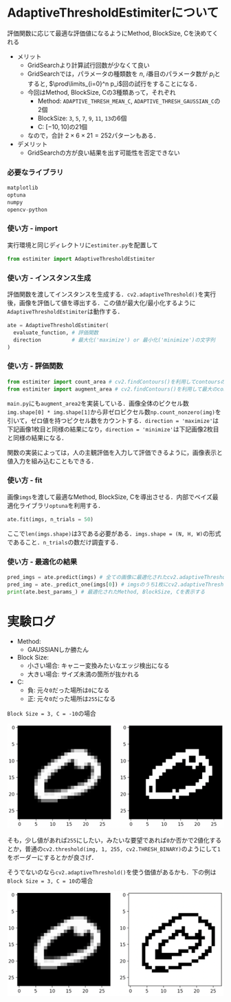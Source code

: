 # AdaptiveThresholdEstimiterについて

評価関数に応じて最適な評価値になるようにMethod, BlockSize, Cを決めてくれる

* メリット
  * GridSearchより計算試行回数が少なくて良い
  * GridSearchでは，パラメータの種類数を $n$, $i$番目のパラメータ数が $p_i$とすると, $\prod\limits_{i=0}^n p_i$回の試行をすることになる．
  * 今回はMethod, BlockSize, Cの3種類あって，それぞれ
    * Method: `ADAPTIVE_THRESH_MEAN_C`, `ADAPTIVE_THRESH_GAUSSIAN_C`の2個
    * BlockSize: `3`, `5`, `7`, `9`, `11`, `13`の6個
    * C: $[-10, 10]$の21個
  * なので，合計 $2 \times 6 \times 21 = 252$パターンもある．
* デメリット
  * GridSearchの方が良い結果を出す可能性を否定できない

### 必要なライブラリ

```python
matplotlib
optuna
numpy
opencv-python
```

### 使い方 - import

実行環境と同じディレクトリに`estimiter.py`を配置して

```python
from estimiter import AdaptiveThresholdEstimiter
```

### 使い方 - インスタンス生成

評価関数を渡してインスタンスを生成する．`cv2.adaptiveThreshold()`を実行後，画像を評価して値を導出する．この値が最大化/最小化するように`AdaptiveThresholdEstimiter`は動作する．

```python
ate = AdaptiveThresholdEstimiter(
  evaluate_function, # 評価関数
  direction          # 最大化('maximize') or 最小化('minimize')の文字列
)
```

### 使い方 - 評価関数

```python
from estimiter import count_area # cv2.findContours()を利用してcontoursの個数が小さくなるようにする(direction = 'minimize'にする)
from estimiter import augment_area # cv2.findContours()を利用して最大のcontoursの面積を大きくする(direction = 'maximize'にする)
```

`main.py`にも`augment_area2`を実装している．画像全体のピクセル数`img.shape[0] * img.shape[1]`から非ゼロピクセル数`np.count_nonzero(img)`を引いて，ゼロ値を持つピクセル数をカウントする．`direction = 'maximize'`は下記画像1枚目と同様の結果になり，`direction = 'minimize'`は下記画像2枚目と同様の結果になる．

関数の実装によっては，人の主観評価を入力して評価できるように，画像表示と値入力を組み込むこともできる．

### 使い方 - fit

画像`imgs`を渡して最適なMethod, BlockSize, Cを導出させる．内部でベイズ最適化ライブラリ`optuna`を利用する．

```python
ate.fit(imgs, n_trials = 50)
```

ここで`len(imgs.shape)`は3である必要がある．`imgs.shape = (N, H, W)`の形式であること．`n_trials`の数だけ調査する．

### 使い方 - 最適化の結果

```python
pred_imgs = ate.predict(imgs) # 全ての画像に最適化されたcv2.adaptiveThreshold()を実行する
pred_img = ate._predict_one(imgs[0]) # imgsのうち1枚にcv2.adaptiveThreshold()を実行する
print(ate.best_params_) # 最適化されたMethod, BlockSize, Cを表示する
```

# 実験ログ

* Method:
  * GAUSSIANしか勝たん
* Block Size:
  * 小さい場合: キャニー変換みたいなエッジ検出になる
  * 大きい場合: サイズ未満の箇所が抜かれる
* C:
  * 負: 元々`0`だった場所は`0`になる
  * 正: 元々`0`だった場所は`255`になる

`Block Size = 3, C = -10`の場合

<img src="./log_img/a.png" alt="block_size_3_C_-10" style="zoom:80%;" />

そも，少し値があれば`255`にしたい，みたいな要望であれば`0`か否かで2値化するとか，普通の`cv2.threshold(img, 1, 255, cv2.THRESH_BINARY)`のようにして`1`をボーダーにするとかが良さげ．

そうでないのなら`cv2.adaptiveThreshold()`を使う価値があるかも．下の例は`Block Size = 3, C = 10`の場合

<img src="./log_img/b.png" alt="block_size_3_C_10" style="zoom:80%;" />

## 
